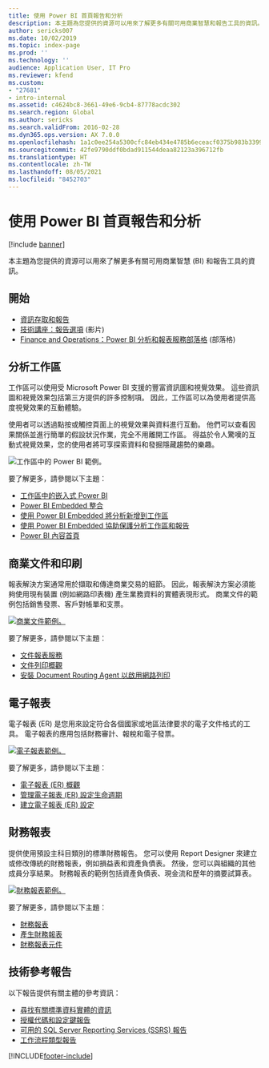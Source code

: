 ```yaml
---
title: 使用 Power BI 首頁報告和分析
description: 本主題為您提供的資源可以用來了解更多有關可用商業智慧和報告工具的資訊。
author: sericks007
ms.date: 10/02/2019
ms.topic: index-page
ms.prod: ''
ms.technology: ''
audience: Application User, IT Pro
ms.reviewer: kfend
ms.custom:
- "27681"
- intro-internal
ms.assetid: c4624bc8-3661-49e6-9cb4-87778acdc302
ms.search.region: Global
ms.author: sericks
ms.search.validFrom: 2016-02-28
ms.dyn365.ops.version: AX 7.0.0
ms.openlocfilehash: 1a1c0ee254a5300cfc84eb434e4785b6eceacf0375b983b33991445443957a33
ms.sourcegitcommit: 42fe9790ddf0bdad911544deaa82123a396712fb
ms.translationtype: HT
ms.contentlocale: zh-TW
ms.lasthandoff: 08/05/2021
ms.locfileid: "8452703"
---
```

# <a name="reporting-and-analytics-with-power-bi-home-page"></a>使用 Power BI 首頁報告和分析

[!include [banner](../includes/banner.md)]

本主題為您提供的資源可以用來了解更多有關可用商業智慧 (BI) 和報告工具的資訊。

## <a name="get-started"></a>開始
- [資訊存取和報告](information-access-reporting.md)
- [技術講座：報告選項](https://www.youtube.com/watch?v=NzZONjKs5xA) (影片)
- [Finance and Operations：Power BI 分析和報表服務部落格](https://community.dynamics.com/365/financeandoperations/b/powerbianalyticsandreporting) (部落格)

## <a name="analytical-workspaces"></a>分析工作區
工作區可以使用受 Microsoft Power BI 支援的豐富資訊圖和視覺效果。 這些資訊圖和視覺效果包括第三方提供的許多控制項。 因此，工作區可以為使用者提供高度視覺效果的互動體驗。

使用者可以透過點按或觸控頁面上的視覺效果與資料進行互動。 他們可以查看因果關係並進行簡單的假設狀況作業，完全不用離開工作區。 得益於令人驚嘆的互動式視覺效果，您的使用者將可享探索資料和發掘隱藏趨勢的樂趣。

![工作區中的 Power BI 範例。](./media/Power-BI-in-D365-Workspace.png)

要了解更多，請參閱以下主題：

- [工作區中的嵌入式 Power BI](embed-power-bi-workspaces.md)
- [Power BI Embedded 整合](power-bi-embedded-integration.md)
- [使用 Power BI Embedded 將分析新增到工作區](add-analytics-tab-workspaces.md)
- [使用 Power BI Embedded 協助保護分析工作區和報告](secure-analytical-workspaces.md)
- [Power BI 內容首頁](power-bi-home-page.md)

## <a name="business-documents-and-printing"></a>商業文件和印刷
報表解決方案通常用於擷取和傳達商業交易的細節。 因此，報表解決方案必須能夠使用現有裝置 (例如網路印表機) 產生業務資料的實體表現形式。 商業文件的範例包括銷售發票、客戶對帳單和支票。

[![商業文件範例。](./media/image-of-business-documents-1024x632.png)](./media/image-of-business-documents.png)

要了解更多，請參閱以下主題：

- [文件報表服務](document-reporting-services.md)
- [文件列印概觀](print-documents.md)
- [安裝 Document Routing Agent 以啟用網路列印](install-document-routing-agent.md)

## <a name="electronic-reporting"></a>電子報表
電子報表 (ER) 是您用來設定符合各個國家或地區法律要求的電子文件格式的工具。 電子報表的應用包括財務審計、報稅和電子發票。

[![電子報表範例。](./media/electronic-reporting-example.png)](./media/electronic-reporting-example.png)

要了解更多，請參閱以下主題：

- [電子報表 (ER) 概觀](general-electronic-reporting.md)
- [管理電子報表 (ER) 設定生命週期](general-electronic-reporting-manage-configuration-lifecycle.md)
- [建立電子報表 (ER) 設定](electronic-reporting-configuration.md)

## <a name="financial-reporting"></a>財務報表
提供使用預設主科目類別的標準財務報告。 您可以使用 Report Designer 來建立或修改傳統的財務報表，例如損益表和資產負債表。 然後，您可以與組織的其他成員分享結果。 財務報表的範例包括資產負債表、現金流和歷年的摘要試算表。

[![財務報表範例。](./media/financial-reporting-example.png)](./media/financial-reporting-example.png)

要了解更多，請參閱以下主題：

- [財務報表](financial-reporting-intro.md)
- [產生財務報表](generate-financial-report.md)
- [財務報表元件](financial-report-components.md)

## <a name="technical-reference-reports"></a>技術參考報告
以下報告提供有關主體的參考資訊：

- [尋找有關標準資料實體的資訊](../data-entities/data-entities-report.md)
- [授權代碼和設定鍵報告](../sysadmin/license-codes-configuration-keys-report.md)
- [可用的 SQL Server Reporting Services (SSRS) 報告](SSRS-report.md)
- [工作流程類型報告](../../fin-ops/organization-administration/workflow-types-report.md)


[!INCLUDE[footer-include](../../../includes/footer-banner.md)]